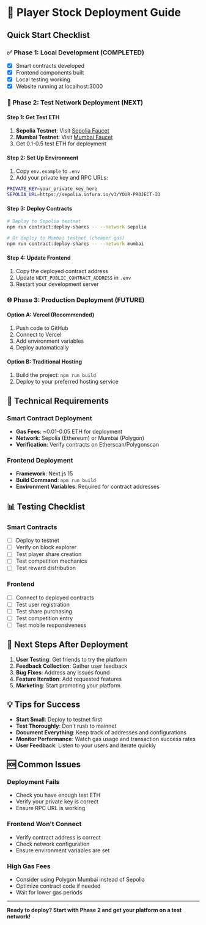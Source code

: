 # 🚀 Player Stock Deployment Guide

## Quick Start Checklist

### ✅ **Phase 1: Local Development (COMPLETED)**
- [x] Smart contracts developed
- [x] Frontend components built
- [x] Local testing working
- [x] Website running at localhost:3000

### 🔄 **Phase 2: Test Network Deployment (NEXT)**

#### Step 1: Get Test ETH
1. **Sepolia Testnet**: Visit [Sepolia Faucet](https://sepoliafaucet.com/)
2. **Mumbai Testnet**: Visit [Mumbai Faucet](https://faucet.polygon.technology/)
3. Get 0.1-0.5 test ETH for deployment

#### Step 2: Set Up Environment
1. Copy `env.example` to `.env`
2. Add your private key and RPC URLs:
```bash
PRIVATE_KEY=your_private_key_here
SEPOLIA_URL=https://sepolia.infura.io/v3/YOUR-PROJECT-ID
```

#### Step 3: Deploy Contracts
```bash
# Deploy to Sepolia testnet
npm run contract:deploy-shares -- --network sepolia

# Or deploy to Mumbai testnet (cheaper gas)
npm run contract:deploy-shares -- --network mumbai
```

#### Step 4: Update Frontend
1. Copy the deployed contract address
2. Update `NEXT_PUBLIC_CONTRACT_ADDRESS` in `.env`
3. Restart your development server

### 🌐 **Phase 3: Production Deployment (FUTURE)**

#### Option A: Vercel (Recommended)
1. Push code to GitHub
2. Connect to Vercel
3. Add environment variables
4. Deploy automatically

#### Option B: Traditional Hosting
1. Build the project: `npm run build`
2. Deploy to your preferred hosting service

## 🔧 **Technical Requirements**

### Smart Contract Deployment
- **Gas Fees**: ~0.01-0.05 ETH for deployment
- **Network**: Sepolia (Ethereum) or Mumbai (Polygon)
- **Verification**: Verify contracts on Etherscan/Polygonscan

### Frontend Deployment
- **Framework**: Next.js 15
- **Build Command**: `npm run build`
- **Environment Variables**: Required for contract addresses

## 📊 **Testing Checklist**

### Smart Contracts
- [ ] Deploy to testnet
- [ ] Verify on block explorer
- [ ] Test player share creation
- [ ] Test competition mechanics
- [ ] Test reward distribution

### Frontend
- [ ] Connect to deployed contracts
- [ ] Test user registration
- [ ] Test share purchasing
- [ ] Test competition entry
- [ ] Test mobile responsiveness

## 🎯 **Next Steps After Deployment**

1. **User Testing**: Get friends to try the platform
2. **Feedback Collection**: Gather user feedback
3. **Bug Fixes**: Address any issues found
4. **Feature Iteration**: Add requested features
5. **Marketing**: Start promoting your platform

## 💡 **Tips for Success**

- **Start Small**: Deploy to testnet first
- **Test Thoroughly**: Don't rush to mainnet
- **Document Everything**: Keep track of addresses and configurations
- **Monitor Performance**: Watch gas usage and transaction success rates
- **User Feedback**: Listen to your users and iterate quickly

## 🆘 **Common Issues**

### Deployment Fails
- Check you have enough test ETH
- Verify your private key is correct
- Ensure RPC URL is working

### Frontend Won't Connect
- Verify contract address is correct
- Check network configuration
- Ensure environment variables are set

### High Gas Fees
- Consider using Polygon Mumbai instead of Sepolia
- Optimize contract code if needed
- Wait for lower gas periods

---

**Ready to deploy? Start with Phase 2 and get your platform on a test network!** 